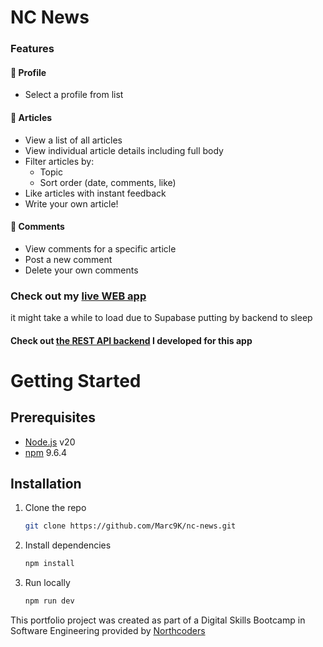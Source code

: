 # NC News

### Features

#### 👤 Profile

- Select a profile from list

#### 📰 Articles

- View a list of all articles
- View individual article details including full body
- Filter articles by:
  - Topic
  - Sort order (date, comments, like)
- Like articles with instant feedback
- Write your own article!

#### 💬 Comments

- View comments for a specific article
- Post a new comment
- Delete your own comments

### Check out my [live WEB app](https://marc-web-nc-news.netlify.app/)

it might take a while to load due to Supabase putting by backend to sleep

#### Check out [the REST API backend](https://marc-web-nc-news.netlify.app/) I developed for this app

# Getting Started

## Prerequisites

- [Node.js](https://nodejs.org/en) v20
- [npm](https://www.npmjs.com/) 9.6.4

## Installation

1. Clone the repo
   ```sh
   git clone https://github.com/Marc9K/nc-news.git
   ```
1. Install dependencies
   ```sh
   npm install
   ```
1. Run locally
   ```sh
   npm run dev
   ```

This portfolio project was created as part of a Digital Skills Bootcamp in Software Engineering provided by [Northcoders](https://northcoders.com/)
